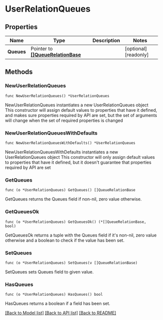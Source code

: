 # UserRelationQueues

## Properties

Name | Type | Description | Notes
------------ | ------------- | ------------- | -------------
**Queues** | Pointer to [**[]QueueRelationBase**](QueueRelationBase.md) |  | [optional] [readonly]

## Methods

### NewUserRelationQueues

`func NewUserRelationQueues() *UserRelationQueues`

NewUserRelationQueues instantiates a new UserRelationQueues object
This constructor will assign default values to properties that have it defined,
and makes sure properties required by API are set, but the set of arguments
will change when the set of required properties is changed

### NewUserRelationQueuesWithDefaults

`func NewUserRelationQueuesWithDefaults() *UserRelationQueues`

NewUserRelationQueuesWithDefaults instantiates a new UserRelationQueues object
This constructor will only assign default values to properties that have it defined,
but it doesn't guarantee that properties required by API are set

### GetQueues

`func (o *UserRelationQueues) GetQueues() []QueueRelationBase`

GetQueues returns the Queues field if non-nil, zero value otherwise.

### GetQueuesOk

`func (o *UserRelationQueues) GetQueuesOk() (*[]QueueRelationBase, bool)`

GetQueuesOk returns a tuple with the Queues field if it's non-nil, zero value otherwise
and a boolean to check if the value has been set.

### SetQueues

`func (o *UserRelationQueues) SetQueues(v []QueueRelationBase)`

SetQueues sets Queues field to given value.

### HasQueues

`func (o *UserRelationQueues) HasQueues() bool`

HasQueues returns a boolean if a field has been set.

[[Back to Model list]](../README.md#documentation-for-models) [[Back to API list]](../README.md#documentation-for-api-endpoints) [[Back to README]](../README.md)
